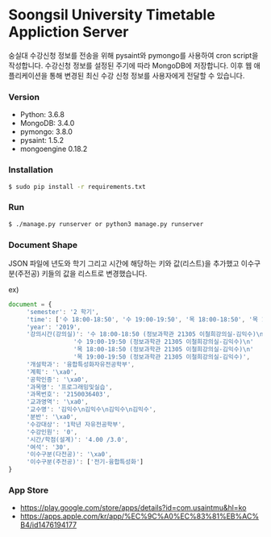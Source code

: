 
# Soongsil University Timetable Appliction Server
숭실대 수강신청 정보를 전송을 위해 pysaint와 pymongo를 사용하여 cron script을 작성합니다. 수강신청 정보를 설정된 주기에 따라 MongoDB에 저장합니다. 이후 웹 애플리케이션을 통해 변경된 최신 수강 신청 정보를 사용자에게 전달할 수 있습니다.

### Version
- Python: 3.6.8
- MongoDB: 3.4.0
- pymongo: 3.8.0
- pysaint: 1.5.2
- mongoengine 0.18.2

### Installation
```sh
$ sudo pip install -r requirements.txt
```


### Run 
```sh
$ ./manage.py runserver or python3 manage.py runserver
```

### Document Shape
JSON 파일에 년도와 학기 그리고 시간에 해당하는 키와 값(리스트)을 추가했고 이수구분(주전공) 키들의 값을 리스트로 변경했습니다.

ex) 

```js
document = {
     'semester': '2 학기',
     'time': ['수 18:00-18:50', '수 19:00-19:50', '목 18:00-18:50', '목 19:00-19:50'],
     'year': '2019',
     '강의시간(강의실)': '수 18:00-18:50 (정보과학관 21305 이철희강의실-김익수)\n'
                  '수 19:00-19:50 (정보과학관 21305 이철희강의실-김익수)\n'
                  '목 18:00-18:50 (정보과학관 21305 이철희강의실-김익수)\n'
                  '목 19:00-19:50 (정보과학관 21305 이철희강의실-김익수)',
     '개설학과': '융합특성화자유전공학부',
     '계획': '\xa0',
     '공학인증': '\xa0',
     '과목명': '프로그래밍및실습',
     '과목번호': '2150036403',
     '교과영역': '\xa0',
     '교수명': '김익수\n김익수\n김익수\n김익수',
     '분반': '\xa0',
     '수강대상': '1학년 자유전공학부',
     '수강인원': '0',
     '시간/학점(설계)': '4.00 /3.0',
     '여석': '30',
     '이수구분(다전공)': '\xa0',
     '이수구분(주전공)': ['전기-융합특성화']
}
```

### App Store
- https://play.google.com/store/apps/details?id=com.usaintmu&hl=ko
- https://apps.apple.com/kr/app/%EC%9C%A0%EC%83%81%EB%AC%B4/id1476194177
